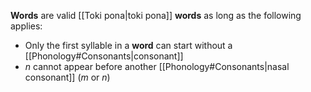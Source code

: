 **Words** are valid [[Toki pona|toki pona]] **words** as long as the following applies:
- Only the first syllable in a **word** can start without a [[Phonology#Consonants|consonant]]
- *n* cannot appear before another [[Phonology#Consonants|nasal consonant]] (*m* or *n*)
